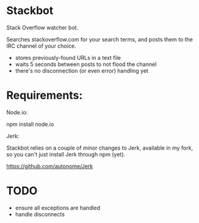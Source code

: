 # Stackbot

Stack Overflow watcher bot.

Searches stackoverflow.com for your search terms, and posts them to the IRC channel of your choice.

* stores previously-found URLs in a text file
* waits 5 seconds between posts to not flood the channel
* there's no disconnection (or even error) handling yet

# Requirements:

Node.io:

npm install node.io

Jerk:

Stackbot relies on a couple of minor changes to Jerk, available in my fork, so you can't just install Jerk through npm (yet).

https://github.com/autonome/Jerk

# TODO
* ensure all exceptions are handled
* handle disconnects

